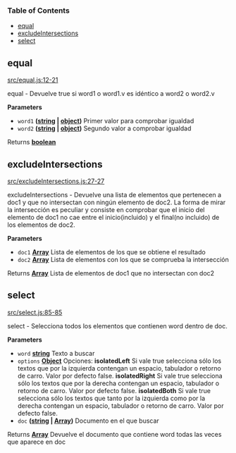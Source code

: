 <!-- Generated by documentation.js. Update this documentation by updating the source code. -->

### Table of Contents

-   [equal](#equal)
-   [excludeIntersections](#excludeintersections)
-   [select](#select)

## equal

[src/equal.js:12-21](https://github.com/lmsp/data-ornament/blob/113f0376e31c241b1dd38e4b340dfb233bea4a9e/src/equal.js#L12-L21 "Source code on GitHub")

equal - Devuelve true si word1 o word1.v es idéntico a word2 o word2.v

**Parameters**

-   `word1` **([string](https://developer.mozilla.org/en-US/docs/Web/JavaScript/Reference/Global_Objects/String) \| [object](https://developer.mozilla.org/en-US/docs/Web/JavaScript/Reference/Global_Objects/Object))** Primer valor para comprobar igualdad
-   `word2` **([string](https://developer.mozilla.org/en-US/docs/Web/JavaScript/Reference/Global_Objects/String) \| [object](https://developer.mozilla.org/en-US/docs/Web/JavaScript/Reference/Global_Objects/Object))** Segundo valor a comprobar igualdad

Returns **[boolean](https://developer.mozilla.org/en-US/docs/Web/JavaScript/Reference/Global_Objects/Boolean)** 

## excludeIntersections

[src/excludeIntersections.js:27-27](https://github.com/lmsp/data-ornament/blob/113f0376e31c241b1dd38e4b340dfb233bea4a9e/src/excludeIntersections.js#L27-L27 "Source code on GitHub")

excludeIntersections - Devuelve una lista de elementos que pertenecen a doc1
                       y que no intersectan con ningún elemento de doc2.
                       La forma de mirar la intersección es peculiar y
                       consiste en comprobar que el inicio del elemento de doc1
                       no cae entre el inicio(incluido) y el final(no incluido)
                       de los elementos de doc2.

**Parameters**

-   `doc1` **[Array](https://developer.mozilla.org/en-US/docs/Web/JavaScript/Reference/Global_Objects/Array)** Lista de elementos de los que se obtiene el resultado
-   `doc2` **[Array](https://developer.mozilla.org/en-US/docs/Web/JavaScript/Reference/Global_Objects/Array)** Lista de elementos con los que se comprueba la intersección

Returns **[Array](https://developer.mozilla.org/en-US/docs/Web/JavaScript/Reference/Global_Objects/Array)** Lista de elementos de doc1 que no intersectan con doc2

## select

[src/select.js:85-85](https://github.com/lmsp/data-ornament/blob/113f0376e31c241b1dd38e4b340dfb233bea4a9e/src/select.js#L85-L85 "Source code on GitHub")

select - Selecciona todos los elementos que contienen word dentro de doc.

**Parameters**

-   `word` **[string](https://developer.mozilla.org/en-US/docs/Web/JavaScript/Reference/Global_Objects/String)** Texto a buscar
-   `options` **[Object](https://developer.mozilla.org/en-US/docs/Web/JavaScript/Reference/Global_Objects/Object)** Opciones:
                             **isolatedLeft** Si vale true selecciona sólo los textos
                             que por la izquierda contengan un espacio, tabulador
                             o retorno de carro. Valor por defecto false.
                             **isolatedRight** Si vale true selecciona sólo los textos
                             que por la derecha contengan un espacio, tabulador o
                             retorno de carro. Valor por defecto false.
                             **isolatedBoth** Si vale true selecciona sólo los textos
                             que tanto por la izquierda como por la derecha contengan
                             un espacio, tabulador o retorno de carro. Valor por
                             defecto false.
-   `doc` **([string](https://developer.mozilla.org/en-US/docs/Web/JavaScript/Reference/Global_Objects/String) \| [Array](https://developer.mozilla.org/en-US/docs/Web/JavaScript/Reference/Global_Objects/Array))** Documento en el que buscar

Returns **[Array](https://developer.mozilla.org/en-US/docs/Web/JavaScript/Reference/Global_Objects/Array)** Devuelve el documento que contiene word todas las veces que
                 aparece en doc

